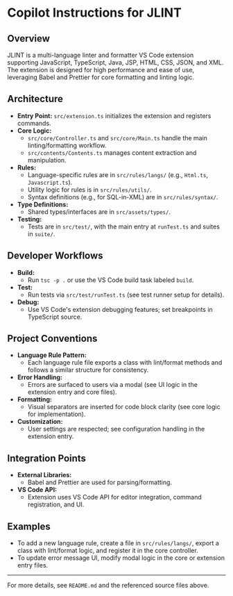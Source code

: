 # Copilot Instructions for JLINT

## Overview
JLINT is a multi-language linter and formatter VS Code extension supporting JavaScript, TypeScript, Java, JSP, HTML, CSS, JSON, and XML. The extension is designed for high performance and ease of use, leveraging Babel and Prettier for core formatting and linting logic.

## Architecture
- **Entry Point:** `src/extension.ts` initializes the extension and registers commands.
- **Core Logic:**
  - `src/core/Controller.ts` and `src/core/Main.ts` handle the main linting/formatting workflow.
  - `src/contents/Contents.ts` manages content extraction and manipulation.
- **Rules:**
  - Language-specific rules are in `src/rules/langs/` (e.g., `Html.ts`, `Javascript.ts`).
  - Utility logic for rules is in `src/rules/utils/`.
  - Syntax definitions (e.g., for SQL-in-XML) are in `src/rules/syntax/`.
- **Type Definitions:**
  - Shared types/interfaces are in `src/assets/types/`.
- **Testing:**
  - Tests are in `src/test/`, with the main entry at `runTest.ts` and suites in `suite/`.

## Developer Workflows
- **Build:**
  - Run `tsc -p .` or use the VS Code build task labeled `build`.
- **Test:**
  - Run tests via `src/test/runTest.ts` (see test runner setup for details).
- **Debug:**
  - Use VS Code's extension debugging features; set breakpoints in TypeScript source.

## Project Conventions
- **Language Rule Pattern:**
  - Each language rule file exports a class with lint/format methods and follows a similar structure for consistency.
- **Error Handling:**
  - Errors are surfaced to users via a modal (see UI logic in the extension entry and core files).
- **Formatting:**
  - Visual separators are inserted for code block clarity (see core logic for implementation).
- **Customization:**
  - User settings are respected; see configuration handling in the extension entry.

## Integration Points
- **External Libraries:**
  - Babel and Prettier are used for parsing/formatting.
- **VS Code API:**
  - Extension uses VS Code API for editor integration, command registration, and UI.

## Examples
- To add a new language rule, create a file in `src/rules/langs/`, export a class with lint/format logic, and register it in the core controller.
- To update error message UI, modify modal logic in the core or extension entry files.

---
For more details, see `README.md` and the referenced source files above.
